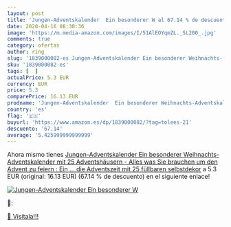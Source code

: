 ```yaml
---
layout: post
title: 'Jungen-Adventskalender  Ein besonderer W al 67.14 % de descuento'
date: 2020-04-16 08:30:36
image: 'https://m.media-amazon.com/images/I/51AlEOYqmZL._SL200_.jpg'
comments: true
category: ofertas
author: ring
slug: '1839000082-es Jungen-Adventskalender Ein besonderer Weihnachts-...'
sku: '1839000082-es'
tags: [  ]
actualPrice: 5.3 EUR
currency: EUR
price: 5.3
comparePrice: 16.13 EUR
prodname: 'Jungen-Adventskalender  Ein besonderer Weihnachts-Adventskalender mit 25 Adventshäusern - Alles  was Sie brauchen  um den Advent zu feiern : Ein ... die Adventszeit mit 25 füllbaren  selbstdekor'
country: 'es'
flag: '🇪🇸'
buyurl: 'https://www.amazon.es/dp/1839000082/?tag=tolees-21'
descuento: '67.14'
average: '5.425999999999999'
---
```


Ahora mismo tienes [Jungen-Adventskalender  Ein besonderer Weihnachts-Adventskalender mit 25 Adventshäusern - Alles  was Sie brauchen  um den Advent zu feiern : Ein ... die Adventszeit mit 25 füllbaren  selbstdekor](https://www.amazon.es/dp/1839000082/?tag=tolees-21) a 5.3 EUR (original: 16.13 EUR) (67.14 %  de descuento) en el siguiente enlace!

[![Jungen-Adventskalender  Ein besonderer W](https://m.media-amazon.com/images/I/51AlEOYqmZL._SL200_.jpg)](https://www.amazon.es/dp/1839000082/?tag=tolees-21)

🔎:


[🛒 Visítala!!!](https://www.amazon.es/dp/1839000082/?tag=tolees-21)
